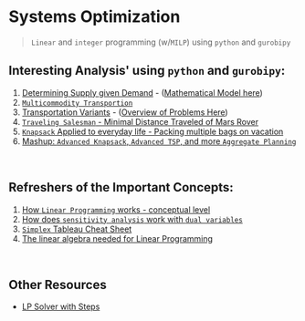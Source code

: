 # Systems Optimization
> `Linear` and `integer` programming (w/`MILP`) using `python` and `gurobipy`

## Interesting Analysis' using `python` and `gurobipy`:
1. [Determining Supply given Demand](https://github.com/Daniel-Carpenter/Systems-Optimization/tree/main/02%20-%20Notes%20and%20Assignments/Week%2011%20-%20Network%20Analysis/Example%20Determine%20Supply#determining-the-supply-in-a-network-with-gurobi) - ([Mathematical Model here](https://github.com/Daniel-Carpenter/Systems-Optimization/blob/main/02%20-%20Notes%20and%20Assignments/Week%2011%20-%20Network%20Analysis/Example%20Determine%20Supply/Images/mSetup.png))
2. [`Multicommodity Transportion`](https://github.com/Daniel-Carpenter/Systems-Optimization/tree/main/02%20-%20Notes%20and%20Assignments/Week%2011%20-%20Network%20Analysis/Example%20Multi-Commodity#readme)
3. [Transportation Variants](https://github.com/Daniel-Carpenter/Systems-Optimization/tree/main/02%20-%20Notes%20and%20Assignments/Week%2011%20-%20Network%20Analysis/ASSN%20-%20Transportation#readme) - ([Overview of Problems Here](https://github.com/Daniel-Carpenter/Systems-Optimization/blob/main/02%20-%20Notes%20and%20Assignments/Week%2011%20-%20Network%20Analysis/ASSN%20-%20Transportation/Assignment%20Instructions.pdf))
3. [`Traveling Salesman` - Minimal Distance Traveled of Mars Rover](https://github.com/Daniel-Carpenter/Systems-Optimization/tree/main/02%20-%20Notes%20and%20Assignments/Week%2015%20-%20Network%20and%20Integer%20Prog/ASSN%20-%20Network%20Int#traveling-salesman-with-gurobi)
4. [`Knapsack` Applied to everyday life - Packing multiple bags on vacation](https://github.com/Daniel-Carpenter/Systems-Optimization/tree/main/02%20-%20Notes%20and%20Assignments/Week%2013%20-%20Knapsack/Examples%20(Previous%20Final%20Exam)#readme)
5. [Mashup: `Advanced Knapsack`, `Advanced TSP`, and more `Aggregate Planning`](https://github.com/Daniel-Carpenter/Systems-Optimization/tree/main/03%20-%20Exams/Current%20Exams/Submissions/Final%20Exam#readme)

<br>

## Refreshers of the Important Concepts:
1. [How `Linear Programming` works - conceptual level](https://github.com/Daniel-Carpenter/Systems-Optimization/tree/main/02%20-%20Notes%20and%20Assignments/Week%2003%20-%20Linear%20Prog%20Modeling#week-3---linear-programming)
2. [How does `sensitivity analysis` work with `dual variables`](https://github.com/Daniel-Carpenter/Systems-Optimization/tree/main/02%20-%20Notes%20and%20Assignments/Week%2008%20-%20Duality%20and%20Sensitivity%20Analysis#week-8---9---simplex-algebraically-and-calculating-dualsbetas)
3. [`Simplex` Tableau Cheat Sheet](https://github.com/Daniel-Carpenter/Systems-Optimization/tree/main/02%20-%20Notes%20and%20Assignments/Week%2004%20-%20Simplex%20Tableau#week-5---simplex-tableau)
4. [The linear algebra needed for Linear Programming](https://github.com/Daniel-Carpenter/Systems-Optimization/tree/main/02%20-%20Notes%20and%20Assignments/Week%2001%20-%20Intro%20%2B%20L%20Alg#linear-algebra)

<br>

## Other Resources
* [LP Solver with Steps](https://cbom.atozmath.com/CBOM/Simplex.aspx?q=sm&q1=4%604%60MIN%60Z%60x1%2cx2%2cx3%2cx4%603%2c2.7%2c2.9%2c2.8%601%2c1%2c0%2c0%3b0%2c0%2c1%2c1%3b1%2c0%2c1%2c0%3b0%2c1%2c0%2c1%60%3c%3d%2c%3c%3d%2c%3d%2c%3d%605%2c4%2c3%2c4%60%60A%60false%60true%60false%60true%60false%60false%60true&do=1#PrevPart)
